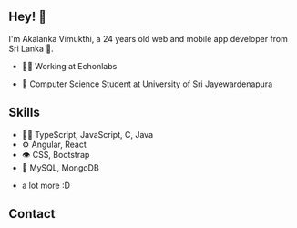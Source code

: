 ## Hey! 👋
I'm Akalanka Vimukthi, a 24 years old web and mobile app developer from Sri Lanka 🦔.

- 👨‍💻 Working at Echonlabs

- 🧭 Computer Science Student at University of Sri Jayewardenapura

## Skills
- 👨‍💻 TypeScript, JavaScript, C, Java
- ⚙️ Angular, React
- 👁️ CSS, Bootstrap
- 💽 MySQL, MongoDB
+ a lot more :D

## Contact


